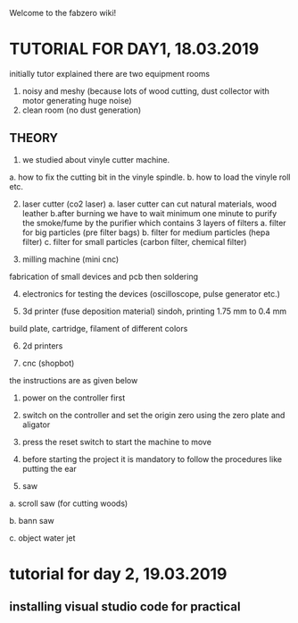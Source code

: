 Welcome to the fabzero wiki!
# TUTORIAL FOR DAY1, 18.03.2019


initially tutor explained there are two equipment rooms
1. noisy and meshy (because lots of wood cutting, dust collector with motor generating huge noise)
2. clean room (no dust generation)

## THEORY

1. we studied about vinyle cutter machine. 

a. how to fix the cutting bit in the vinyle spindle.
b. how to load the vinyle roll etc.

2. laser cutter (co2 laser)
a. laser cutter can cut natural materials, wood leather 
b.after burning we have to wait minimum one minute to purify the smoke/fume by the purifier which contains 3 layers of filters
a. filter for big particles (pre filter bags)
b. filter for medium particles (hepa filter)
c. filter for small particles (carbon filter, chemical filter)

3. milling machine (mini cnc)

fabrication of small devices and pcb then soldering

4. electronics for testing the devices (oscilloscope, pulse generator etc.)

5. 3d printer (fuse deposition material) sindoh, printing 1.75 mm to 0.4 mm

build plate, cartridge, filament of different colors

6. 2d printers

7. cnc (shopbot)

the instructions are as given below

1. power on the controller first
2. switch on the controller and set the origin zero using the zero plate and aligator 
3. press the reset switch to start the machine to move
4. before starting the project it is mandatory to follow the procedures like putting the ear 

6. saw

a. scroll saw (for cutting woods)

b. bann saw

c. object water jet




# tutorial for day 2, 19.03.2019

## installing visual studio code for practical 



